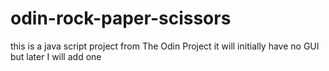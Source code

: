 # odin-rock-paper-scissors
this is a java script project from The Odin Project it will initially have no GUI but later I will add one
